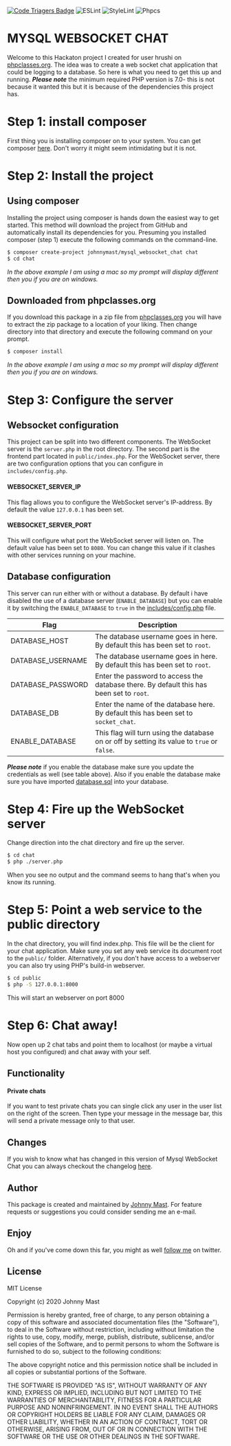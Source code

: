 [![Code Triagers Badge](https://www.codetriage.com/johnnymast/mysql_websocket_chat/badges/users.svg)](https://www.codetriage.com/johnnymast/mysql_websocket_chat)
![ESLint](https://github.com/johnnymast/mysql_websocket_chat/workflows/ESLint/badge.svg)
![StyleLint](https://github.com/johnnymast/mysql_websocket_chat/workflows/StyleLint/badge.svg)
![Phpcs](https://github.com/johnnymast/mysql_websocket_chat/workflows/Phpcs/badge.svg)

# MYSQL WEBSOCKET CHAT

Welcome to this Hackaton project I created for user hrushi on [phpclasses.org](http://www.phpclasses.org/recommend/754-I-need-to-create-realtime-user-to-user-chat.html). The idea was to create a web socket chat application
that could be logging to a database. So here is what you need to get this up and running. ***Please note*** the minimum required PHP version is 7.0- this is not because it wanted this but it is because of the dependencies this project has.


# Step 1: install composer

First thing you is installing composer on to your system. You can get composer [here](https://getcomposer.org/download/). Don't worry it might seem intimidating but it is not.

# Step 2: Install the project 

## Using composer

Installing the project using composer is hands down the easiest way to get started. This method will download the project from GitHub
and automatically install its dependencies for you. Presuming you installed composer (step 1) execute the following commands on the command-line.

```bash
$ composer create-project johnnymast/mysql_websocket_chat chat
$ cd chat
```

<em>In the above example I am using a mac so my prompt will display different then you if you are on windows.</em>

## Downloaded from phpclasses.org

If you download this package in a zip file from [phpclasses.org](http://www.phpclasses.org/package/9947-PHP-Websocket-starter-project.html) you will have to extract the zip package to a location of your liking. Then 
change directory into that directory and execute the following command on your prompt.

```bash
$ composer install
```

<em>In the above example I am using a mac so my prompt will display different then you if you are on windows.</em>


# Step 3: Configure the server

## Websocket configuration

This project can be split into two different components. The WebSocket server is the <code>server.php</code> in the root directory. The second part
is the frontend part located in <code>public/index.php</code>. For the WebSocket server, there are two configuration options that you can configure in <code>includes/config.php</code>.

#### WEBSOCKET_SERVER_IP

This flag allows you to configure the WebSocket server's IP-address. By default the value <code>127.0.0.1</code> has been set.

#### WEBSOCKET_SERVER_PORT  

This will configure what port the WebSocket server will listen on. The default value has been set to <code>8080</code>. You can change this
value if it clashes with other services running on your machine.



## Database configuration

This server can run either with or without a database. By default i have disabled the use of a database server (<code>ENABLE_DATABASE</code>) but you can enable it by switching the <code>ENABLE_DATABASE</code> to <code>true</code>
in the [includes/config.php](https://github.com/johnnymast/mysql_websocket_chat/blob/master/includes/config.php) file. 

| Flag | Description |
| --- | --- |
| DATABASE_HOST | The database username goes in here. By default this has been set to <code>root</code>. |
| DATABASE_USERNAME | The database username goes in here. By default this has been set to <code>root</code>.|
| DATABASE_PASSWORD | Enter the password to access the database there. By default this has been set to <code>root</code>.|
| DATABASE_DB | Enter the name of the database here. By default this has been set to <code>socket_chat</code>.|
| ENABLE_DATABASE | This flag will turn using the database on or off by setting its value to <code>true</code> or <code>false</code>.|


***Please note*** if you enable the database make sure you update the credentials as well (see table above). Also if you enable the database make sure you have imported [database.sql](https://github.com/johnnymast/mysql_websocket_chat/blob/master/database.sql) into your database.


# Step 4: Fire up the WebSocket server

Change direction into the chat directory and fire up the server.

```bash
$ cd chat
$ php ./server.php
```

When you see no output and the command seems to hang that's when you know its running.


# Step 5: Point a web service to the public directory

In the chat directory, you will find index.php. This file will be the client for your chat application. Make sure you set any web service its document root to the <code>public/</code> folder. Alternatively, if you don't have access to a webserver you can also try using PHP's
build-in webserver.

```bash
$ cd public
$ php -S 127.0.0.1:8000
```

<emn>This will start an webserver on port 8000</em>  

# Step 6: Chat away!

Now open up 2 chat tabs and point them to localhost (or maybe a virtual host you configured) and chat away with your self.


## Functionality

#### Private chats

If you want to test private chats you can single click any user in the user list on the right of the screen. Then type your message
in the message bar, this will send a private message only to that user.


## Changes

If you wish to know what has changed in this version of Mysql WebSocket Chat you can always checkout the changelog [here](https://github.com/johnnymast/mysql_websocket_chat/blob/master/CHANELOG.md).


## Author

This package is created and maintained by [Johnny Mast](mailto:mastjohnny@gmail.com). For feature requests or suggestions you could consider sending me an e-mail.

## Enjoy

Oh and if you've come down this far, you might as well [follow me](https://twitter.com/mastjohnny) on twitter.
 

## License

MIT License

Copyright (c) 2020 Johnny Mast

Permission is hereby granted, free of charge, to any person obtaining a copy of this software and associated documentation files (the "Software"), to deal in the Software without restriction, including without limitation the rights to use, copy, modify, merge, publish, distribute, sublicense, and/or sell copies of the Software, and to permit persons to whom the Software is furnished to do so, subject to the following conditions:

The above copyright notice and this permission notice shall be included in all copies or substantial portions of the Software.

THE SOFTWARE IS PROVIDED "AS IS", WITHOUT WARRANTY OF ANY KIND, EXPRESS OR IMPLIED, INCLUDING BUT NOT LIMITED TO THE WARRANTIES OF MERCHANTABILITY, FITNESS FOR A PARTICULAR PURPOSE AND NONINFRINGEMENT. IN NO EVENT SHALL THE AUTHORS OR COPYRIGHT HOLDERS BE LIABLE FOR ANY CLAIM, DAMAGES OR OTHER LIABILITY, WHETHER IN AN ACTION OF CONTRACT, TORT OR OTHERWISE, ARISING FROM, OUT OF OR IN CONNECTION WITH THE SOFTWARE OR THE USE OR OTHER DEALINGS IN THE SOFTWARE.

  
